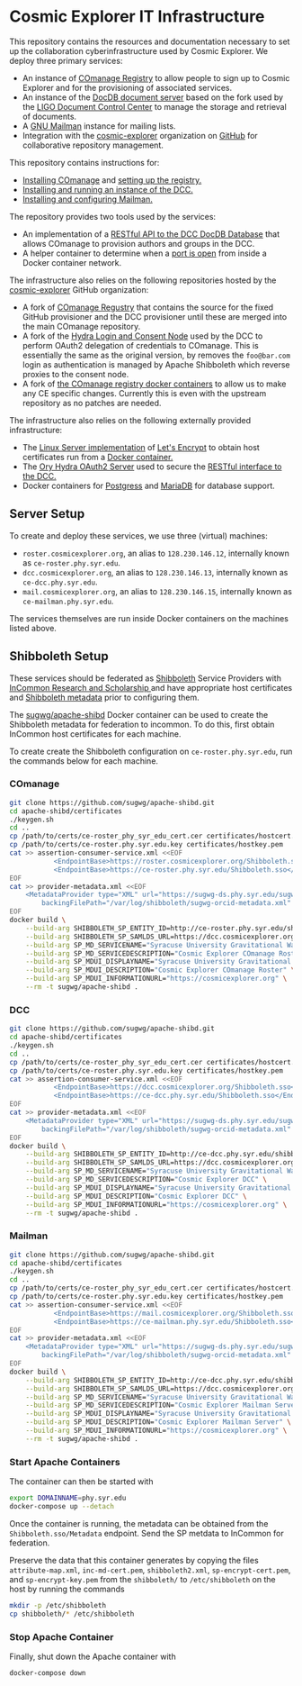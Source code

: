 # Cosmic Explorer IT Infrastructure

This repository contains the resources and documentation necessary to set up
the collaboration cyberinfrastructure used by Cosmic Explorer. We deploy three
primary services:

 * An instance of [COmanage Registry](https://www.internet2.edu/products-services/trust-identity/comanage/) to allow people to sign up to Cosmic Explorer and for the provisioning of associated services.
 * An instance of the [DocDB document server](http://docdb-v.sourceforge.net/) based on the fork used by the [LIGO Document Control Center](https://dcc.ligo.org/) to manage the storage and retrieval of documents.
 * A [GNU Mailman](https://list.org/) instance for mailing lists.
 * Integration with the [cosmic-explorer](https://github.com/cosmic-explorer) organization on [GitHub](https://github.com/) for collaborative repository management.

This repository contains instructions for:

 * [Installing COmanage](https://github.com/cosmic-explorer/ce-it-infrastructure/blob/master/roster) and [setting up the registry.](https://github.com/cosmic-explorer/ce-it-infrastructure/blob/master/roster/doc)
 * [Installing and running an instance of the DCC.](https://github.com/cosmic-explorer/ce-it-infrastructure/blob/master/dcc)
 * [Installing and configuring Mailman.](https://github.com/cosmic-explorer/ce-it-infrastructure/blob/master/mail)

The repository provides two tools used by the services:

 * An implementation of a [RESTful API to the DCC DocDB Database](https://github.com/cosmic-explorer/ce-it-infrastructure/tree/master/rest-dcc) that allows COmanage to provision authors and groups in the DCC.
 * A helper container to determine when a [port is open](https://github.com/cosmic-explorer/ce-it-infrastructure/tree/master/wait-port) from inside a Docker container network.

The infrastructure also relies on the following repositories hosted by the [cosmic-explorer](https://github.com/cosmic-explorer) GitHub organization:

 * A fork of [COmanage Regustry](https://github.com/cosmic-explorer/comanage-registry) that contains the source for the fixed GitHub provisioner and the DCC provisioner until these are merged into the main COmanage repository.
 * A fork of the [Hydra Login and Consent Node](https://github.com/cosmic-explorer/hydra-login-consent-node) used by the DCC to perform OAuth2 delegation of credentials to COmanage. This is essentially the same as the original version, by removes the `foo@bar.com` login as authentication is managed by Apache Shibboleth which reverse proxies to the consent node.
 * A fork of [the COmanage registry docker containers](https://github.com/cosmic-explorer/comanage-registry-docker) to allow us to make any CE specific changes. Currently this is even with the upstream repository as no patches are needed.

The infrastructure also relies on the following externally provided infrastructure:

 * The [Linux Server implementation](https://github.com/linuxserver/docker-letsencrypt) of [Let's Encrypt](https://letsencrypt.org/) to obtain host certificates run from a [Docker container.](https://hub.docker.com/r/linuxserver/letsencrypt/)
 * The [Ory Hydra OAuth2 Server](https://github.com/ory/hydra) used to secure the [RESTful interface to the DCC.](https://github.com/cosmic-explorer/ce-it-infrastructure/tree/master/rest-dcc)
 * Docker containers for [Postgress](https://hub.docker.com/_/postgres) and [MariaDB](https://hub.docker.com/_/mariadb) for database support.

## Server Setup

To create and deploy these services, we use three (virtual) machines:

 * `roster.cosmicexplorer.org`, an alias to `128.230.146.12`, internally known as `ce-roster.phy.syr.edu`.
 * `dcc.cosmicexplorer.org`, an alias to `128.230.146.13`, internally known as `ce-dcc.phy.syr.edu`.
 * `mail.cosmicexplorer.org`, an alias to `128.230.146.15`, internally known as `ce-mailman.phy.syr.edu`.

The services themselves are run inside Docker containers on the machines listed above.

## Shibboleth Setup

These services should be federated as [Shibboleth](https://www.internet2.edu/products-services/trust-identity/shibboleth/) Service Providers with [InCommon Research and Scholarship ](https://www.incommon.org/federation/research-and-scholarship/) and have appropriate host certificates and [Shibboleth metadata](https://spaces.at.internet2.edu/display/InCFederation/Research+and+Scholarship+for+SPs) prior to configuring them.

The [sugwg/apache-shibd](https://github.com/sugwg/apache-shibd) Docker container can be used to create the Shibboleth metadata for federation to incommon. To do this, first obtain InCommon host certificates for each machine.

To create create the Shibboleth configuration on `ce-roster.phy.syr.edu`, run the commands below for each machine.

### COmanage

```sh
git clone https://github.com/sugwg/apache-shibd.git
cd apache-shibd/certificates
./keygen.sh
cd ..
cp /path/to/certs/ce-roster_phy_syr_edu_cert.cer certificates/hostcert.pem
cp /path/to/certs/ce-roster.phy.syr.edu.key certificates/hostkey.pem
cat >> assertion-consumer-service.xml <<EOF
	       <EndpointBase>https://roster.cosmicexplorer.org/Shibboleth.sso</EndpointBase>
           <EndpointBase>https://ce-roster.phy.syr.edu/Shibboleth.sso</EndpointBase>
EOF
cat >> provider-metadata.xml <<EOF
	<MetadataProvider type="XML" url="https://sugwg-ds.phy.syr.edu/sugwg-orcid-metadata.xml"
        backingFilePath="/var/log/shibboleth/sugwg-orcid-metadata.xml" reloadInterval="82800" legacyOrgNames="true"/>
EOF
docker build \
    --build-arg SHIBBOLETH_SP_ENTITY_ID=http://ce-roster.phy.syr.edu/shibboleth-sp \
    --build-arg SHIBBOLETH_SP_SAMLDS_URL=https://dcc.cosmicexplorer.org/shibboleth-ds/index.html \
    --build-arg SP_MD_SERVICENAME="Syracuse University Gravitational Wave Group - CE COmanage" \
    --build-arg SP_MD_SERVICEDESCRIPTION="Cosmic Explorer COmanage Roster" \
    --build-arg SP_MDUI_DISPLAYNAME="Syracuse University Gravitational Wave Group - CE COmanage" \
    --build-arg SP_MDUI_DESCRIPTION="Cosmic Explorer COmanage Roster" \
    --build-arg SP_MDUI_INFORMATIONURL="https://cosmicexplorer.org" \
    --rm -t sugwg/apache-shibd .
```

### DCC

```sh
git clone https://github.com/sugwg/apache-shibd.git
cd apache-shibd/certificates
./keygen.sh
cd ..
cp /path/to/certs/ce-roster_phy_syr_edu_cert.cer certificates/hostcert.pem
cp /path/to/certs/ce-roster.phy.syr.edu.key certificates/hostkey.pem
cat >> assertion-consumer-service.xml <<EOF
	       <EndpointBase>https://dcc.cosmicexplorer.org/Shibboleth.sso</EndpointBase>
           <EndpointBase>https://ce-dcc.phy.syr.edu/Shibboleth.sso</EndpointBase>
EOF
cat >> provider-metadata.xml <<EOF
	<MetadataProvider type="XML" url="https://sugwg-ds.phy.syr.edu/sugwg-orcid-metadata.xml"
        backingFilePath="/var/log/shibboleth/sugwg-orcid-metadata.xml" reloadInterval="82800" legacyOrgNames="true"/>
EOF
docker build \
    --build-arg SHIBBOLETH_SP_ENTITY_ID=http://ce-dcc.phy.syr.edu/shibboleth-sp \
    --build-arg SHIBBOLETH_SP_SAMLDS_URL=https://dcc.cosmicexplorer.org/shibboleth-ds/index.html \
    --build-arg SP_MD_SERVICENAME="Syracuse University Gravitational Wave Group - CE DCC" \
    --build-arg SP_MD_SERVICEDESCRIPTION="Cosmic Explorer DCC" \
    --build-arg SP_MDUI_DISPLAYNAME="Syracuse University Gravitational Wave Group - CE DCC" \
    --build-arg SP_MDUI_DESCRIPTION="Cosmic Explorer DCC" \
    --build-arg SP_MDUI_INFORMATIONURL="https://cosmicexplorer.org" \
    --rm -t sugwg/apache-shibd .
```
### Mailman

```sh
git clone https://github.com/sugwg/apache-shibd.git
cd apache-shibd/certificates
./keygen.sh
cd ..
cp /path/to/certs/ce-roster_phy_syr_edu_cert.cer certificates/hostcert.pem
cp /path/to/certs/ce-roster.phy.syr.edu.key certificates/hostkey.pem
cat >> assertion-consumer-service.xml <<EOF
	       <EndpointBase>https://mail.cosmicexplorer.org/Shibboleth.sso</EndpointBase>
           <EndpointBase>https://ce-mailman.phy.syr.edu/Shibboleth.sso</EndpointBase>
EOF
cat >> provider-metadata.xml <<EOF
	<MetadataProvider type="XML" url="https://sugwg-ds.phy.syr.edu/sugwg-orcid-metadata.xml"
        backingFilePath="/var/log/shibboleth/sugwg-orcid-metadata.xml" reloadInterval="82800" legacyOrgNames="true"/>
EOF
docker build \
    --build-arg SHIBBOLETH_SP_ENTITY_ID=http://ce-dcc.phy.syr.edu/shibboleth-sp \
    --build-arg SHIBBOLETH_SP_SAMLDS_URL=https://dcc.cosmicexplorer.org/shibboleth-ds/index.html \
    --build-arg SP_MD_SERVICENAME="Syracuse University Gravitational Wave Group - CE Mailman" \
    --build-arg SP_MD_SERVICEDESCRIPTION="Cosmic Explorer Mailman Server" \
    --build-arg SP_MDUI_DISPLAYNAME="Syracuse University Gravitational Wave Group - CE Mailman" \
    --build-arg SP_MDUI_DESCRIPTION="Cosmic Explorer Mailman Server" \
    --build-arg SP_MDUI_INFORMATIONURL="https://cosmicexplorer.org" \
    --rm -t sugwg/apache-shibd .
```

### Start Apache Containers

The container can then be started with
```sh
export DOMAINNAME=phy.syr.edu
docker-compose up --detach
```
Once the container is running, the metadata can be obtained from the `Shibboleth.sso/Metadata` endpoint. Send the SP metdata to InCommon for federation. 

Preserve the data that this container generates by copying the files `attribute-map.xml`, `inc-md-cert.pem`, `shibboleth2.xml`, `sp-encrypt-cert.pem`, and `sp-encrypt-key.pem` from the `shibboleth/` to `/etc/shibboleth` on the host by running the commands
```sh
mkdir -p /etc/shibboleth
cp shibboleth/* /etc/shibboleth
```

### Stop Apache Container

Finally, shut down the Apache container with
```sh
docker-compose down
```
